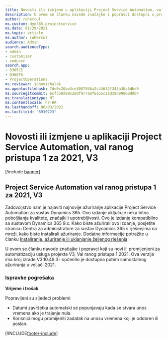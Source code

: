 ```yaml
---
title: Novosti ili izmjene u aplikaciji Project Service Automation, val ranog pristupa 1 za 2021, V3
description: U ovom se članku navode značajke i popravci dostupni u programu Project Service Automation Early Access Wave 1 2021, V3.
author: ruhercul
ms.custom: dyn365-projectservice
ms.date: 01/29/2021
ms.topic: article
ms.author: ruhercul
audience: Admin
search.audienceType:
- admin
- customizer
- enduser
search.app:
- D365CE
- D365PS
- ProjectOperations
ms.reviewer: johnmichalak
ms.openlocfilehash: 7de0c20ae3ce3087946a2c44632f243a30a6dbe9
ms.sourcegitcommit: 6cfc50d89528df977a8f6a55c1ad39d99800d9b4
ms.translationtype: MT
ms.contentlocale: hr-HR
ms.lasthandoff: 06/03/2022
ms.locfileid: "8930723"
---
```

# <a name="whats-new-or-changed-in-project-service-automation-early-access-wave-1-2021-v3"></a>Novosti ili izmjene u aplikaciji Project Service Automation, val ranog pristupa 1 za 2021, V3

[!include [banner](../includes/psa-now-project-operations.md)]

## <a name="project-service-automation-early-access-wave-1-2021-v3"></a>Project Service Automation val ranog pristupa 1 za 2021, V3

Zadovoljstvo nam je najaviti najnovije ažuriranje aplikacije Project Service Automation za sustav Dynamics 365. Ovo izdanje uključuje neka bitna poboljšanja kvalitete, značajki i upotrebljivosti. Ovo je izdanje kompatibilno sa sustavom Dynamics 365 9.x. Kako biste ažurirali ovo izdanje, posjetite stranicu Centra za administratore za sustav Dynamics 365 s rješenjima na mreži, kako biste instalirali ažuriranje. Dodatne informacije potražite u članku [Instaliranje, ažuriranje ili uklanjanje željenog rješenja](/power-platform/admin/install-remove-preferred-solution).

U ovom se članku navode značajke i popravci koji su novi ili promijenjeni za automatizaciju usluga projekta V3, Val ranog pristupa 1 2021. Ova verzija ima broj izrade V3.10.49.3 i općenito je dostupna putem samostalnog ažuriranja u veljači 2021.


### <a name="bug-fixes"></a>Ispravke pogrešaka

**Vrijeme i trošak**

Popravljeni su sljedeći problemi:

- Datumi završetka automatski se popunjavaju kada se stvara unos vremena ako je trajanje nula.
- Korisnici mogu promijeniti zadatak na unosu vremena koji je odobren ili poslan.


[!INCLUDE[footer-include](../includes/footer-banner.md)]
